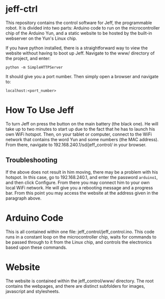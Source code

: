 jeff-ctrl
=========

This repository contains the control software for Jeff, the programmable robot. It is divided into two parts: Arduino code to run on the microcontroller chip of the Arduino Yun, and a static website to be hosted by the built-in webserver on the Yun's Linux chip.

If you have python installed, there is a straightforward way to view the website without having to boot up Jeff. Navigate to the www/ directory of the project, and enter:

`python -m SimpleHTTPServer`

It should give you a port number. Then simply open a browser and navigate to:

`localhost:<port_number>`

How To Use Jeff
===============

To turn Jeff on press the button on the main battery (the black one). He will take up to two minutes to start up due to the fact that he has to launch his own WiFi hotspot. Then, on your tablet or computer, connect to the WiFi network that contains the word Yun and some numbers (the MAC address). From there, navigate to 192.168.240.1/sd/jeff_control/ in your browser.

## Troubleshooting

If the above does not result in him moving, there may be a problem with his hotspot. In this case, go to 192.168.240.1, and enter the password `arduino1`, and then click Configure. From there you may connect him to your own local WiFi network. He will give you a rebooting message and a progress bar. From this point you may access the website at the address given in the paragraph above.

Arduino Code
============

This is all contained within one file: jeff_control/jeff_control.ino. This code runs in a constant loop on the microcontroller chip, waits for commands to be passed through to it from the Linux chip, and controls the electronics based upon these commands.

Website
=======

The website is contained within the jeff_control/www/ directory. The root contains the webpages, and there are distinct subfolders for images, javascript and stylesheets.